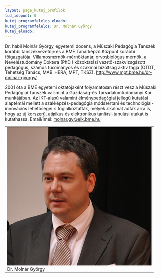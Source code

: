 ```yaml
---
layout: page_kutej_profilok
tud_idopont: 0
kutej_programfelelos_eloado: 
kutej_programfelelos: Dr. Molnár György
kutej_eloado: 
---
```


Dr. habil Molnár György, egyetemi docens, a Műszaki Pedagógia Tanszék korábbi tanszékvezetője és a BME Tanárképző Központ korábbi főigazgatója. Villamosmérnök-mérnöktanár, orvosbiológus mérnök, a Neveléstudomány Doktora (PhD.) közoktatási vezető-szakvizsgázott pedagógus, számos tudományos és szakmai bizottság aktív tagja (OTDT, Tehetség Tanács, MAB, HERA, MPT, TKSZ). http://www.mpt.bme.hu/dr-molnar-gyorgy/

2001 óta a BME egyetemi oktatójaként folyamatosan részt vesz a Műszaki Pedagógiai Tanszék valamint a Gazdaság-és Társadalomtudományi Kar munkájában. Az IKT-alapú valamint élménypedagógiai jellegű kutatási alaptémái mellett a szakképzés-pedagógia módszertani és technológiai-innovációs lehetőségei is foglalkoztatták, melyek alkalmat adtak arra is, hogy az új korszerű, atipikus és elektronikus tanítási-tanulási utakat is kutathassa. Email/Ímél: molnar.gy@eik.bme.hu

 <table class="picture">
<tr>
<td>

<div class="gallery">
    <img src="images/molnar_gyorgy.png" max-width="250" max-height="200">
  <div class="desc">Dr. Molnár György</div>
</div>

</td>
</tr>
</table>
